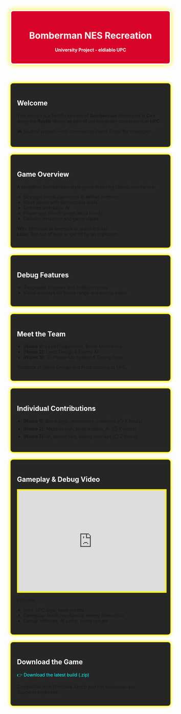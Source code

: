 <!DOCTYPE html>
<html lang="en"><head><meta http-equiv="Content-Type" content="text/html; charset=UTF-8">
  
  <meta name="viewport" content="width=device-width, initial-scale=1.0">
  <title>Bomberman Remake - UPC</title>
  <style>
    @import url('https://fonts.googleapis.com/css2?family=Press+Start+2P&display=swap');

    body {
      font-family: 'Press Start 2P', cursive;
      background-color: #111;
      color: #fff200;
      margin: 0;
      padding: 20px;
      background-image: url('https://i.imgur.com/5r1e0Cz.png');
      background-size: cover;
      background-repeat: no-repeat;
      background-attachment: fixed;
    }

    header {
      background-color: #d90429;
      color: white;
      padding: 20px;
      text-align: center;
      border-radius: 10px;
      border: 4px solid #fff;
      box-shadow: 0px 0px 15px #fff200;
    }

    section {
      background: rgba(0, 0, 0, 0.85);
      padding: 20px;
      margin-top: 20px;
      border-radius: 10px;
      border: 2px solid #fff200;
      box-shadow: 0px 0px 10px #fff200;
    }

    h1, h2 {
      color: #ffffff;
    }

    ul {
      list-style-type: square;
      padding-left: 20px;
    }

    a {
      color: #00ffff;
      text-decoration: none;
    }

    a:hover {
      text-decoration: underline;
    }

    iframe {
      width: 100%;
      max-width: 560px;
      height: 315px;
      display: block;
      margin: 0 auto;
      border: 4px solid #fff200;
    }
  </style>
</head>
<body>
  <header>
    <h1>Bomberman NES Recreation</h1>
    <p><strong>University Project - eldiablo UPC</strong></p>
  </header>

  <section>
    <h2>Welcome</h2>
    <p>This project is a faithful remake of <strong>Bomberman</strong> developed in <strong>C++</strong> using the <strong>Raylib</strong> library as part of our university coursework at <strong>UPC</strong>.</p>
    <p><em>🎮 Student project — no commercial intent. Enjoy the nostalgia!</em></p>
  </section>

  <section>
    <h2>Game Overview</h2>
    <p>A simplified Bomberman-style game featuring classic mechanics:</p>
    <ul>
      <li>Strategic bomb placement to defeat enemies</li>
      <li>Maze layout with destructible walls</li>
      <li>Enemies with basic AI</li>
      <li>Power-ups (bomb range, extra bomb)</li>
      <li>Collision detection and game states</li>
    </ul>
    <p><strong>Win:</strong> Eliminate all enemies or reach the exit<br>
       <strong>Lose:</strong> Run out of lives or get hit by an explosion</p>
  </section>

  <section>
    <h2>Debug Features</h2>
    <ul>
      <li>Toggleable hitboxes and collision zones</li>
      <li>Visual overlays for bomb range and enemy paths</li>
    </ul>
  </section>

  <section>
    <h2>Meet the Team</h2>
    <ul>
      <li><strong>[Name 1]:</strong> Lead Programmer, Bomb Mechanics</li>
      <li><strong>[Name 2]:</strong> Level Design & Enemy AI</li>
      <li><strong>[Name 3]:</strong> UI, Power-Up System & Debug Tools</li>
    </ul>
    <p>Students of Game Design and Programming at UPC.</p>
  </section>

  <section>
    <h2>Individual Contributions</h2>
    <ul>
      <li><strong>[Name 1]:</strong> Bomb logic, movement, collisions (⏱️ X hours)</li>
      <li><strong>[Name 2]:</strong> Maze design, destructibles, AI (⏱️ Y hours)</li>
      <li><strong>[Name 3]:</strong> UI, power-ups, debug overlays (⏱️ Z hours)</li>
    </ul>
  </section>

  <section>
    <h2>Gameplay & Debug Video</h2>
    <iframe src="https://www.youtube.com/embed/YOUR_VIDEO_ID" allowfullscreen></iframe>
    <p>Includes:</p>
    <ul>
      <li>Intro: UPC logo, team credits</li>
      <li>Gameplay: bomb mechanics, enemy interaction</li>
      <li>Debug: hitboxes, AI paths, bomb ranges</li>
    </ul>
  </section>

  <section>
    <h2>Download the Game</h2>
    <p><a href="ENLACE_A_TU_ZIP">👉 Download the latest build (.zip)</a></p>
    <p>Compatible with Windows. Unzip and run <code>Bomberman.exe</code>.<br>
    Supports keyboard.</p>
  </section>
</body>
</html>
